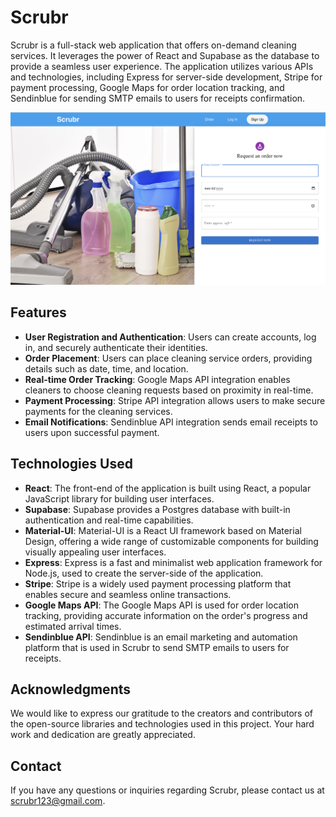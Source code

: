 # Scrubr

Scrubr is a full-stack web application that offers on-demand cleaning services. It leverages the power of React and Supabase as the database to provide a seamless user experience. The application utilizes various APIs and technologies, including Express for server-side development, Stripe for payment processing, Google Maps for order location tracking, and Sendinblue for sending SMTP emails to users for receipts confirmation.

![Home Page](HomePage.png)

## Features

- **User Registration and Authentication**: Users can create accounts, log in, and securely authenticate their identities.
- **Order Placement**: Users can place cleaning service orders, providing details such as date, time, and location.
- **Real-time Order Tracking**: Google Maps API integration enables cleaners to choose cleaning requests based on proximity in real-time.
- **Payment Processing**: Stripe API integration allows users to make secure payments for the cleaning services.
- **Email Notifications**: Sendinblue API integration sends email receipts to users upon successful payment.

## Technologies Used

- **React**: The front-end of the application is built using React, a popular JavaScript library for building user interfaces.
- **Supabase**: Supabase provides a Postgres database with built-in authentication and real-time capabilities.
- **Material-UI**: Material-UI is a React UI framework based on Material Design, offering a wide range of customizable components for building visually appealing user interfaces.
- **Express**: Express is a fast and minimalist web application framework for Node.js, used to create the server-side of the application.
- **Stripe**: Stripe is a widely used payment processing platform that enables secure and seamless online transactions.
- **Google Maps API**: The Google Maps API is used for order location tracking, providing accurate information on the order's progress and estimated arrival times.
- **Sendinblue API**: Sendinblue is an email marketing and automation platform that is used in Scrubr to send SMTP emails to users for receipts.

## Acknowledgments

We would like to express our gratitude to the creators and contributors of the open-source libraries and technologies used in this project. Your hard work and dedication are greatly appreciated.

## Contact

If you have any questions or inquiries regarding Scrubr, please contact us at scrubr123@gmail.com.
